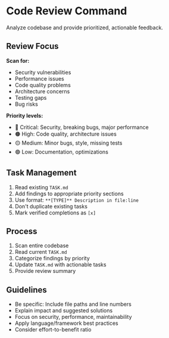# Code Review Command

Analyze codebase and provide prioritized, actionable feedback.

## Review Focus

**Scan for:**

- Security vulnerabilities
- Performance issues
- Code quality problems
- Architecture concerns
- Testing gaps
- Bug risks

**Priority levels:**

- 🔴 Critical: Security, breaking bugs, major performance
- 🟠 High: Code quality, architecture issues
- 🟡 Medium: Minor bugs, style, missing tests
- 🟢 Low: Documentation, optimizations

## Task Management

1. Read existing `TASK.md`
2. Add findings to appropriate priority sections
3. Use format: `**[TYPE]** Description in file:line`
4. Don't duplicate existing tasks
5. Mark verified completions as `[x]`

## Process

1. Scan entire codebase
2. Read current `TASK.md`
3. Categorize findings by priority
4. Update `TASK.md` with actionable tasks
5. Provide review summary

## Guidelines

- Be specific: Include file paths and line numbers
- Explain impact and suggested solutions
- Focus on security, performance, maintainability
- Apply language/framework best practices
- Consider effort-to-benefit ratio
